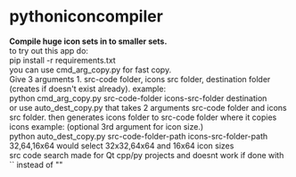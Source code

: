 # pythoniconcompiler
<b>Compile huge icon sets in to smaller sets.</b> </br>
to try out this app do: </br>
pip install -r requirements.txt  </br>
you can use cmd_arg_copy.py for fast copy. </br>
Give 3 arguments 1. src-code folder, icons src folder, destination folder (creates if doesn't exist already). example: </br>
python cmd_arg_copy.py src-code-folder icons-src-folder destination </br>
or use auto_dest_copy.py that takes 2 arguments src-code folder and icons src folder. then generates icons folder to src-code folder where it copies icons example: (optional 3rd argument for icon size.) </br>
python auto_dest_copy.py src-code-folder-path icons-src-folder-path 32,64,16x64 would select 32x32,64x64 and 16x64 icon sizes</br>
src code search made for Qt cpp/py projects and doesnt work if done with `` instead of "" </br>
